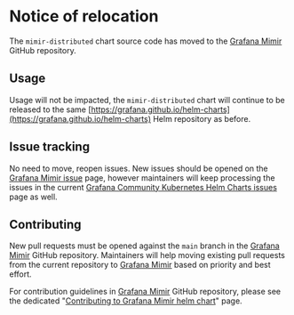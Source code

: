 # Notice of relocation

The `mimir-distributed` chart source code has moved to the [Grafana Mimir](https://github.com/grafana/mimir) GitHub repository.

## Usage

Usage will not be impacted, the `mimir-distributed` chart will continue to be released to the same [https://grafana.github.io/helm-charts](https://grafana.github.io/helm-charts) Helm repository as before.

## Issue tracking

No need to move, reopen issues. New issues should be opened on the [Grafana Mimir issue](https://github.com/grafana/mimir/issues) page, however maintainers will keep processing the issues in the current [Grafana Community Kubernetes Helm Charts issues](https://github.com/grafana/helm-charts/issues) page as well.

## Contributing

New pull requests must be opened against the `main` branch in the [Grafana Mimir](https://github.com/grafana/mimir) GitHub repository. Maintainers will help moving existing pull requests from the current repository to [Grafana Mimir](https://github.com/grafana/mimir) based on priority and best effort.

For contribution guidelines in [Grafana Mimir](https://github.com/grafana/mimir) GitHub repository, please see the dedicated "[Contributing to Grafana Mimir helm chart](https://github.com/grafana/mimir/tree/main/docs/internal/contributing/contributing-to-helm-chart.md)" page.
